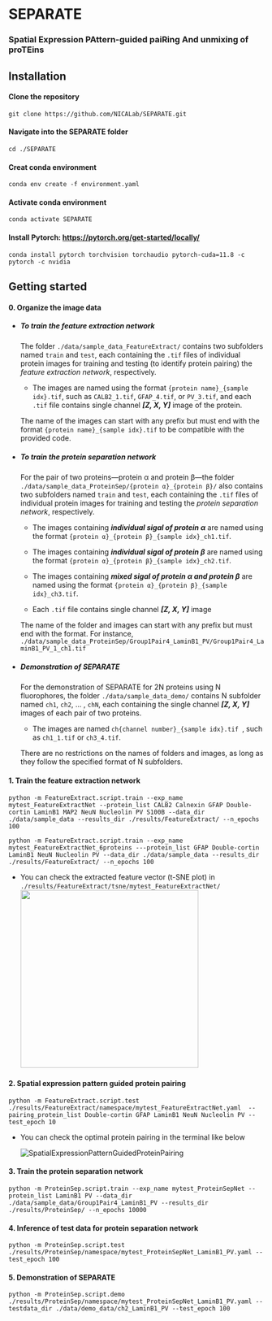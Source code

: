 # SEPARATE
### Spatial Expression PAttern-guided paiRing And unmixing of proTEins




## Installation
#### Clone the repository
```
git clone https://github.com/NICALab/SEPARATE.git
```
#### Navigate into the SEPARATE folder
```
cd ./SEPARATE
```
#### Creat conda environment
```
conda env create -f environment.yaml
```
#### Activate conda environment
```
conda activate SEPARATE
```
#### Install Pytorch: <https://pytorch.org/get-started/locally/>
```
conda install pytorch torchvision torchaudio pytorch-cuda=11.8 -c pytorch -c nvidia
```


## Getting started
#### 0. Organize the image data
* ##### To train the feature extraction network #####
  
  The folder `./data/sample_data_FeatureExtract/` contains two subfolders named `train` and  `test`, each containing the `.tif` files of individual protein images for training and testing (to identify protein pairing) the _feature extraction network_, respectively.

  * The images are named using the format `{protein name}_{sample idx}.tif`, such as `CALB2_1.tif`, `GFAP_4.tif`, or `PV_3.tif`, and each `.tif` file contains single channel _**[Z, X, Y]**_ image of the protein.

  The name of the images can start with any prefix but must end with the format `{protein name}_{sample idx}.tif` to be compatible with the provided code.
  
* ##### To train the protein separation network #####

  For the pair of two proteins—protein α and protein β—the folder `./data/sample_data_ProteinSep/{protein α}_{protein β}/` also contains two subfolders named `train` and  `test`, each containing the `.tif` files of individual protein images for training and testing the _protein separation network_, respectively.

  * The images containing _**individual sigal of protein α**_ are named using the format `{protein α}_{protein β}_{sample idx}_ch1.tif`.

  * The images containing _**individual sigal of protein β**_ are named using the format `{protein α}_{protein β}_{sample idx}_ch2.tif`.

  * The images containing _**mixed sigal of protein α and protein β**_ are named using the format `{protein α}_{protein β}_{sample idx}_ch3.tif`.
 
  * Each `.tif` file contains single channel _**[Z, X, Y]**_ image

  The name of the folder and images can start with any prefix but must end with the format. For instance, `./data/sample_data_ProteinSep/Group1Pair4_LaminB1_PV/Group1Pair4_LaminB1_PV_1_ch1.tif`

* ##### Demonstration of SEPARATE #####

  For the demonstration of SEPARATE for 2N proteins using N fluorophores, the folder `./data/sample_data_demo/` contains N subfolder named `ch1`, `ch2`, ... , `chN`, each containing the single channel _**[Z, X, Y]**_ images of each pair of two proteins.

  * The images are named `ch{channel number}_{sample idx}.tif `, such as `ch1_1.tif` or `ch3_4.tif`.
 
  There are no restrictions on the names of folders and images, as long as they follow the specified format of N subfolders.

#### 1. Train the feature extraction network
```
python -m FeatureExtract.script.train --exp_name mytest_FeatureExtractNet --protein_list CALB2 Calnexin GFAP Double-cortin LaminB1 MAP2 NeuN Nucleolin PV S100B --data_dir ./data/sample_data --results_dir ./results/FeatureExtract/ --n_epochs 100
```
```
python -m FeatureExtract.script.train --exp_name mytest_FeatureExtractNet_6proteins ---protein_list GFAP Double-cortin LaminB1 NeuN Nucleolin PV --data_dir ./data/sample_data --results_dir ./results/FeatureExtract/ --n_epochs 100
```
* You can check the extracted feature vector (t-SNE plot) in `./results/FeatureExtract/tsne/mytest_FeatureExtractNet/`
  <img src="https://github.com/NICALab/SEPARATE/assets/88869620/7ef98021-c980-415f-995e-184fe8c5292a.png" height="350"/>

#### 2. Spatial expression pattern guided protein pairing
```
python -m FeatureExtract.script.test ./results/FeatureExtract/namespace/mytest_FeatureExtractNet.yaml  --pairing_protein_list Double-cortin GFAP LaminB1 NeuN Nucleolin PV --test_epoch 10
```
* You can check the optimal protein pairing in the terminal like below
  
  ![SpatialExpressionPatternGuidedProteinPairing](https://github.com/NICALab/SEPARATE/assets/88869620/9c071038-0017-4d62-8139-b0f29e779db1)

#### 3. Train the protein separation network
```
python -m ProteinSep.script.train --exp_name mytest_ProteinSepNet --protein_list LaminB1 PV --data_dir ./data/sample_data/Group1Pair4_LaminB1_PV --results_dir ./results/ProteinSep/ --n_epochs 10000
```

#### 4. Inference of test data for protein separation network
```
python -m ProteinSep.script.test ./results/ProteinSep/namespace/mytest_ProteinSepNet_LaminB1_PV.yaml --test_epoch 100
```

#### 5. Demonstration of SEPARATE
```
python -m ProteinSep.script.demo ./results/ProteinSep/namespace/mytest_ProteinSepNet_LaminB1_PV.yaml --testdata_dir ./data/demo_data/ch2_LaminB1_PV --test_epoch 100
```
